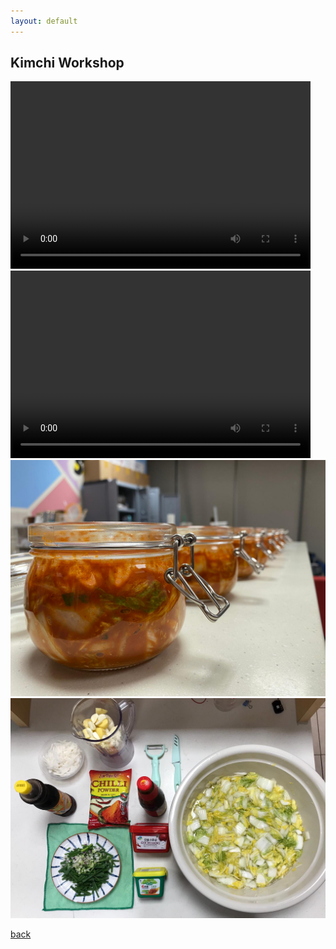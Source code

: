 ```yaml
---
layout: default
---
```


## Kimchi Workshop


<video src="Pictures/vid1.mp4" width="480" height="300" controls preload></video>
<video src="Pictures/vid2.mp4" width="480" height="300" controls preload></video>
![Pic2](Pictures/kimchi.jpg)
![Pic3](Pictures/kimchi2.jpg)


[back](./Gallery.html)
